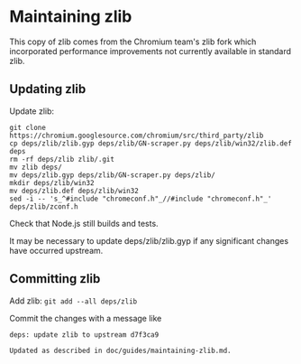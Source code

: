 # Maintaining zlib

This copy of zlib comes from the Chromium team's zlib fork which incorporated
performance improvements not currently available in standard zlib.

## Updating zlib

Update zlib:
```shell
git clone https://chromium.googlesource.com/chromium/src/third_party/zlib
cp deps/zlib/zlib.gyp deps/zlib/GN-scraper.py deps/zlib/win32/zlib.def deps
rm -rf deps/zlib zlib/.git
mv zlib deps/
mv deps/zlib.gyp deps/zlib/GN-scraper.py deps/zlib/
mkdir deps/zlib/win32
mv deps/zlib.def deps/zlib/win32
sed -i -- 's_^#include "chromeconf.h"_//#include "chromeconf.h"_' deps/zlib/zconf.h
```

Check that Node.js still builds and tests.

It may be necessary to update deps/zlib/zlib.gyp if any significant changes have
occurred upstream.

## Committing zlib

Add zlib: `git add --all deps/zlib`

Commit the changes with a message like
```text
deps: update zlib to upstream d7f3ca9

Updated as described in doc/guides/maintaining-zlib.md.
```
